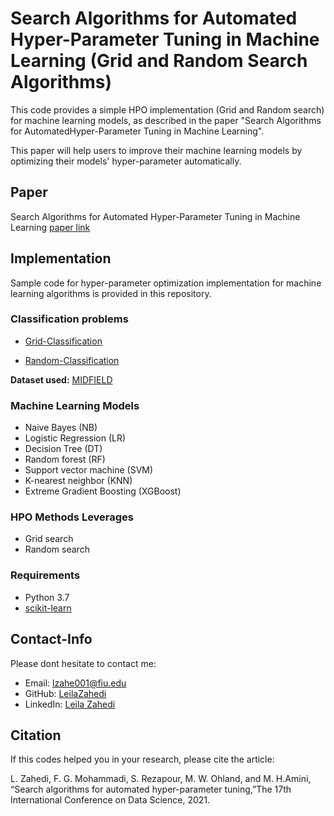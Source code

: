 # Search Algorithms for Automated Hyper-Parameter Tuning in Machine Learning (Grid and Random Search Algorithms)

This code provides a simple HPO implementation (Grid and Random search) for machine learning models, as described in the paper "Search Algorithms for AutomatedHyper-Parameter Tuning in Machine Learning".  

This paper will help users to improve their machine learning models by optimizing their models' hyper-parameter automatically.

## Paper
Search Algorithms for Automated Hyper-Parameter Tuning in Machine Learning
[paper link](https://arxiv.org/pdf/2104.14677.pdf)  

## Implementation
Sample code for hyper-parameter optimization implementation for machine learning algorithms is provided in this repository.  
  
### Classification problems 
* [Grid-Classification](https://github.com/LeilaZa/HyperParameter-Optimization/blob/main/MLGridSearch.py) 

* [Random-Classification](https://github.com/LeilaZa/HyperParameter-Optimization/blob/main/MLRandomSearch.py)   

**Dataset used:** [MIDFIELD](https://engineering.purdue.edu/MIDFIELD)   

### Machine Learning Models 
* Naive Bayes (NB)
* Logistic Regression (LR)
* Decision Tree (DT)
* Random forest (RF)
* Support vector machine (SVM)
* K-nearest neighbor (KNN)  
* Extreme Gradient Boosting (XGBoost)

### HPO Methods Leverages  
* Grid search
* Random search

### Requirements  
* Python 3.7  
* [scikit-learn](https://scikit-learn.org/stable/)  


## Contact-Info
Please dont hesitate to contact me: 
* Email: [lzahe001@fiu.edu](mailto:lzahe001@fiu.edu)
* GitHub: [LeilaZahedi](https://github.com/LeilaZa)
* LinkedIn: [Leila Zahedi](https://www.linkedin.com/in/leilaazahedi/)

## Citation
If this codes helped you in your research, please cite the article:  

L. Zahedi, F. G. Mohammadi, S. Rezapour, M. W. Ohland, and M. H.Amini, “Search algorithms for automated hyper-parameter tuning,”The 17th International Conference on Data Science, 2021.

